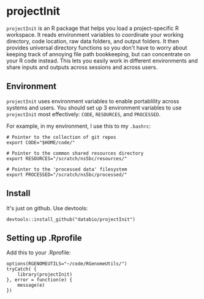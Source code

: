 # projectInit

`projectInit` is an R package that helps you load a project-specific R workspace. It reads environment variables to coordinate your working directory, code location, raw data folders, and output folders. It then provides universal directory functions so you don't have to worry about keeping track of annoying file path bookkeeping, but can concentrate on your R code instead. This lets you easily work in different environments and share inputs and outputs across sessions and across users.

## Environment

`projectInit` uses environment variables to enable portablility across systems and users. You should set up 3 environment variables to use `projectInit` most effectively: `CODE`, `RESOURCES`, and `PROCESSED`.

For example, in my environment, I use this to my `.bashrc`:

```
# Pointer to the collection of git repos
export CODE="$HOME/code/"

# Pointer to the common shared resources directory
export RESOURCES="/scratch/ns5bc/resources/"

# Pointer to the 'processed data' filesystem
export PROCESSED="/scratch/ns5bc/processed/"
```

## Install

It's just on github. Use devtools:

```
devtools::install_github("databio/projectInit")
```

## Setting up .Rprofile

Add this to your .Rprofile:
```
options(RGENOMEUTILS="~/code/RGenomeUtils/")
tryCatch( {
	library(projectInit)
}, error = function(e) {
	message(e)
})
```
